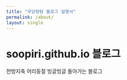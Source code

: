 ```yaml
---
title: "우당탕탕 블로그 설명서"
permalink: /about/
layout: single
---
```


# soopiri.github.io 블로그

천방지축 어리둥절 빙글빙글 돌아가는 블로그
